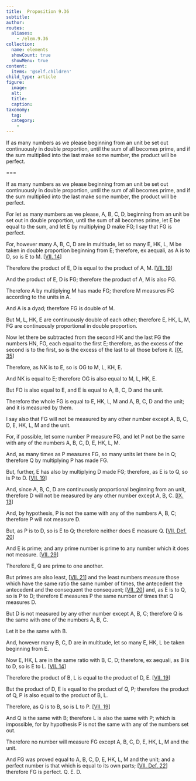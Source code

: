 ```yaml
---
title:  Proposition 9.36
subtitle: 
author:
routes:
  aliases:
    - /elem.9.36
collection:
  name: elements
  showCount: true
  showMenu: true
content:
  items: '@self.children'
child_type: article
figure:
  image:
  alt:
  title:
  caption:
taxonomy:
  tag:
  category:
    - 
---
```


<p>
       <hi rend="ital">If as many numbers as we please beginning from an unit be set out continuously in double proportion, until the sum of all becomes prime, and if the sum multiplied into the last make some number, the product will be perfect.</hi>
      </p>

===

<p>
       <span class="ital">If as many numbers as we please beginning from an unit be set out continuously in double proportion, until the sum of all becomes prime, and if the sum multiplied into the last make some number, the product will be perfect.</span>
      </p>

<p>For let as many numbers as we please, <span class="ital">A</span>, <span class="ital">B</span>, <span class="ital">C</span>, <span class="ital">D</span>, beginning from an unit be set out in double proportion, until the sum of all becomes prime, let <span class="ital">E</span> be equal to the sum, and let <span class="ital">E</span> by multiplying <span class="ital">D</span> make <span class="ital">FG</span>; I say that <span class="ital">FG</span> is perfect. </p>

<p>For, however many <span class="ital">A</span>, <span class="ital">B</span>, <span class="ital">C</span>, <span class="ital">D</span> are in multitude, let so many <span class="ital">E</span>, <span class="ital">HK</span>, <span class="ital">L</span>, <span class="ital">M</span> be taken in double proportion beginning from <span class="ital">E</span>; therefore, <foreign lang="la">ex aequali</foreign>, as <span class="ital">A</span> is to <span class="ital">D</span>, so is <span class="ital">E</span> to <span class="ital">M</span>. [<a href="/elem.7.14">VII. 14</a>] <pb n="422"/></p>

<p>Therefore the product of <span class="ital">E</span>, <span class="ital">D</span> is equal to the product of <span class="ital">A</span>, <span class="ital">M</span>. [<a href="/elem.7.19">VII. 19</a>] </p>

<p>And the product of <span class="ital">E</span>, <span class="ital">D</span> is <span class="ital">FG</span>; therefore the product of <span class="ital">A</span>, <span class="ital">M</span> is also <span class="ital">FG</span>. </p>

<p>Therefore <span class="ital">A</span> by multiplying <span class="ital">M</span> has made <span class="ital">FG</span>; therefore <span class="ital">M</span> measures <span class="ital">FG</span> according to the units in <span class="ital">A</span>. </p>

<p>And <span class="ital">A</span> is a dyad; therefore <span class="ital">FG</span> is double of <span class="ital">M</span>. 
      </p>

<p>But <span class="ital">M</span>, <span class="ital">L</span>, <span class="ital">HK</span>, <span class="ital">E</span> are continuously double of each other; therefore <span class="ital">E</span>, <span class="ital">HK</span>, <span class="ital">L</span>, <span class="ital">M</span>, <span class="ital">FG</span> are continuously proportional in double proportion. </p>

<p>Now let there be subtracted from the second <span class="ital">HK</span> and the last <span class="ital">FG</span> the numbers <span class="ital">HN</span>, <span class="ital">FO</span>, each equal to the first <span class="ital">E</span>; therefore, as the excess of the second is to the first, so is the excess of the last to all those before it. [<a href="/elem.9.35">IX. 35</a>] </p>

<p>Therefore, as <span class="ital">NK</span> is to <span class="ital">E</span>, so is <span class="ital">OG</span> to <span class="ital">M</span>, <span class="ital">L</span>, <span class="ital">KH</span>, <span class="ital">E</span>. </p>

<p>And <span class="ital">NK</span> is equal to <span class="ital">E</span>; therefore <span class="ital">OG</span> is also equal to <span class="ital">M</span>, <span class="ital">L</span>, <span class="ital">HK</span>, <span class="ital">E</span>. </p>

<p>But <span class="ital">FO</span> is also equal to <span class="ital">E</span>, and <span class="ital">E</span> is equal to <span class="ital">A</span>, <span class="ital">B</span>, <span class="ital">C</span>, <span class="ital">D</span> and the unit. </p>

<p>Therefore the whole <span class="ital">FG</span> is equal to <span class="ital">E</span>, <span class="ital">HK</span>, <span class="ital">L</span>, <span class="ital">M</span> and <span class="ital">A</span>, <span class="ital">B</span>, <span class="ital">C</span>, <span class="ital">D</span> and the unit; and it is measured by them. </p>

<p>I say also that <span class="ital">FG</span> will not be measured by any other number except <span class="ital">A</span>, <span class="ital">B</span>, <span class="ital">C</span>, <span class="ital">D</span>, <span class="ital">E</span>, <span class="ital">HK</span>, <span class="ital">L</span>, <span class="ital">M</span> and the unit. </p>

<p>For, if possible, let some number <span class="ital">P</span> measure <span class="ital">FG</span>, and let <span class="ital">P</span> not be the same with any of the numbers <span class="ital">A</span>, <span class="ital">B</span>, <span class="ital">C</span>, <span class="ital">D</span>, <span class="ital">E</span>, <span class="ital">HK</span>, <span class="ital">L</span>, <span class="ital">M</span>. </p>

<p>And, as many times as <span class="ital">P</span> measures <span class="ital">FG</span>, so many units let there be in <span class="ital">Q</span>; therefore <span class="ital">Q</span> by multiplying <span class="ital">P</span> has made <span class="ital">FG</span>. <pb n="423"/></p>

<p>But, further, <span class="ital">E</span> has also by multiplying <span class="ital">D</span> made <span class="ital">FG</span>; therefore, as <span class="ital">E</span> is to <span class="ital">Q</span>, so is <span class="ital">P</span> to <span class="ital">D</span>. [<a href="/elem.7.19">VII. 19</a>] </p>

<p>And, since <span class="ital">A</span>, <span class="ital">B</span>, <span class="ital">C</span>, <span class="ital">D</span> are continuously proportional beginning from an unit, therefore <span class="ital">D</span> will not be measured by any other number except <span class="ital">A</span>, <span class="ital">B</span>, <span class="ital">C</span>. [<a href="/elem.9.13">IX. 13</a>] </p>

<p>And, by hypothesis, <span class="ital">P</span> is not the same with any of the numbers <span class="ital">A</span>, <span class="ital">B</span>, <span class="ital">C</span>; therefore <span class="ital">P</span> will not measure <span class="ital">D</span>. </p>

<p>But, as <span class="ital">P</span> is to <span class="ital">D</span>, so is <span class="ital">E</span> to <span class="ital">Q</span>; therefore neither does <span class="ital">E</span> measure <span class="ital">Q</span>. [<a href="/elem.7.def.20">VII. Def. 20</a>] </p>

<p>And <span class="ital">E</span> is prime; and any prime number is prime to any number which it does not measure. [<a href="/elem.7.29">VII. 29</a>] </p>

<p>Therefore <span class="ital">E</span>, <span class="ital">Q</span> are prime to one another. </p>

<p>But primes are also least, [<a href="/elem.7.21">VII. 21</a>] and the least numbers measure those which have the same ratio the same number of times, the antecedent the antecedent and the consequent the consequent; [<a href="/elem.7.20">VII. 20</a>] and, as <span class="ital">E</span> is to <span class="ital">Q</span>, so is <span class="ital">P</span> to <span class="ital">D</span>; therefore <span class="ital">E</span> measures <span class="ital">P</span> the same number of times that <span class="ital">Q</span> measures <span class="ital">D</span>. </p>

<p>But <span class="ital">D</span> is not measured by any other number except <span class="ital">A</span>, <span class="ital">B</span>, <span class="ital">C</span>; therefore <span class="ital">Q</span> is the same with one of the numbers <span class="ital">A</span>, <span class="ital">B</span>, <span class="ital">C</span>. </p>

<p>Let it be the same with <span class="ital">B</span>. </p>

<p>And, however many <span class="ital">B</span>, <span class="ital">C</span>, <span class="ital">D</span> are in multitude, let so many <span class="ital">E</span>, <span class="ital">HK</span>, <span class="ital">L</span> be taken beginning from <span class="ital">E</span>. </p>

<p>Now <span class="ital">E</span>, <span class="ital">HK</span>, <span class="ital">L</span> are in the same ratio with <span class="ital">B</span>, <span class="ital">C</span>, <span class="ital">D</span>; therefore, <foreign lang="la">ex aequali</foreign>, as <span class="ital">B</span> is to <span class="ital">D</span>, so is <span class="ital">E</span> to <span class="ital">L</span>. [<a href="/elem.7.14">VII. 14</a>] </p>

<p>Therefore the product of <span class="ital">B</span>, <span class="ital">L</span> is equal to the product of <span class="ital">D</span>, <span class="ital">E</span>. [<a href="/elem.7.19">VII. 19</a>] </p>

<p>But the product of <span class="ital">D</span>, <span class="ital">E</span> is equal to the product of <span class="ital">Q</span>, <span class="ital">P</span>; therefore the product of <span class="ital">Q</span>, <span class="ital">P</span> is also equal to the product of <span class="ital">B</span>, <span class="ital">L</span>. </p>

<p>Therefore, as <span class="ital">Q</span> is to <span class="ital">B</span>, so is <span class="ital">L</span> to <span class="ital">P</span>. [<a href="/elem.7.19">VII. 19</a>] </p>

<p>And <span class="ital">Q</span> is the same with <span class="ital">B</span>; therefore <span class="ital">L</span> is also the same with <span class="ital">P</span>; <pb n="424"/>which is impossible, for by hypothesis <span class="ital">P</span> is not the same with any of the numbers set out. </p>

<p>Therefore no number will measure <span class="ital">FG</span> except <span class="ital">A</span>, <span class="ital">B</span>, <span class="ital">C</span>, <span class="ital">D</span>, <span class="ital">E</span>, <span class="ital">HK</span>, <span class="ital">L</span>, <span class="ital">M</span> and the unit. </p>

<p>And <span class="ital">FG</span> was proved equal to <span class="ital">A</span>, <span class="ital">B</span>, <span class="ital">C</span>, <span class="ital">D</span>, <span class="ital">E</span>, <span class="ital">HK</span>, <span class="ital">L</span>, <span class="ital">M</span> and the unit; and a perfect number is that which is equal to its own parts; [<a href="/elem.7.def.22">VII. Def. 22</a>] therefore <span class="ital">FG</span> is perfect. Q. E. D.</p>

